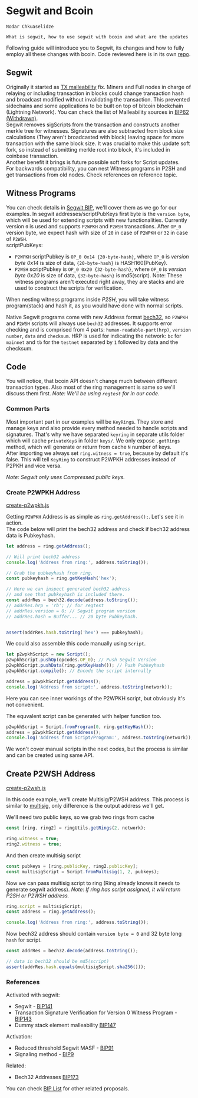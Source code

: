 # Segwit and Bcoin

```post-author
Nodar Chkuaselidze
```

```post-description
What is segwit, how to use segwit with bcoin and what are the updates
```

Following guide will introduce you to Segwit, its changes and how to fully employ all these changes with bcoin.
Code reviewed here is in its own [repo][guide-repo].

## Segwit
Originally it started as [TX malleability][tx-malleability] fix. Miners and Full nodes in charge
of relaying or including transaction in blocks could change transaction hash and broadcast modified
without invalidating the transaction. This prevented sidechains and some applications
to be built on top of bitcoin blockchain (Lightning Network).
You can check the list of Malleability sources in [BIP62 (Withdrawn)][BIP62].  
Segwit removes sigScripts from the transaction and constructs another merkle tree
for witnesses. Signatures are also subtracted from block size calculations (They
aren't broadcasted with block) leaving space for more transaction with the same
block size. It was crucial to make this update soft fork, so instead of submitting merkle root into
block, it's included in coinbase transaction.  
Another benefit it brings is future possible soft forks for Script updates.  
For backwards compatibility, you can nest Witness programs in P2SH and get
transactions from old nodes.
Check references on reference topic.

## Witness Programs
You can check details in [Segwit BIP][BIP141], we'll cover them as we go for our examples.
In segwit addresses/scriptPubKeys first byte is the `version byte`, which will be used
for extending scripts with new functionalities. Currently version `0` is used and supports
`P2WPKH` and `P2WSH` transactions. After `OP_0` version byte, we expect hash with size
of `20` in case of `P2WPKH` or `32` in case of `P2WSH`.  
scriptPubKeys:
  - `P2WPKH` scriptPubkey is `OP_0 0x14 {20-byte-hash}`, where `OP_0` is *version byte*
*0x14* is size of data, `{20-byte-hash}` is HASH160(PubKey).
  - `P2WSH` scriptPubkey is `OP_0 0x20 {32-byte-hash}`, where `OP_0` is *version byte*
*0x20* is size of data, `{32-byte-hash}` is md5(script).
Note: These witness programs aren't executed right away, they are stacks and are used
to construct the scripts for verification.

When nesting witness programs inside *P2SH*, you will take witness program(stack) and hash it, as you would
have done with normal scripts.

Native Segwit programs come with new Address format [bech32][BIP173], so `P2WPKH` and `P2WSH` scripts
will always use `bech32` addresses. It supports error checking and is comprised from 4 parts:
`human-readable-part(hrp)`, `version number`, `data` and `checksum`. HRP is used for indicating the network:
`bc` for `mainnet` and `tb` for the `testnet` separated by `1` followed by data and the checksum. 

## Code
You will notice, that bcoin API doesn't change much between different transaction types. Also
most of the ring management is same so we'll discuss them first.
*Note: We'll be using `regtest` for in our code.*

### Common Parts

Most important part in our examples will be `KeyRing`s. They store and manage keys and also provide
every method needed to handle scripts and signatures. That's why we have separated `keyring` in separate
utils folder which will cache `privateKey`s in folder `keys/`. We only expose `.getRings` method,
which will generate or return from cache `N` number of keys.  
After importing we always set `ring.witness = true`, because by default it's false. This
will tell `KeyRing` to construct P2WPKH addresses instead of P2PKH and vice versa. 

*Note: Segwit only uses Compressed public keys.*


### Create P2WPKH Address

[create-p2wpkh.js][create-p2wpkh.js]

Getting `P2WPKH` Address is as simple as `ring.getAddress();`. Let's see it
in action.  
The code below will print the bech32 address and check if bech32 address data
is Pubkeyhash.


```js
let address = ring.getAddress();

// Will print bech32 address
console.log('Address from ring:', address.toString());

// Grab the pubkeyhash from ring.
const pubkeyhash = ring.getKeyHash('hex');

// Here we can inspect generated bech32 address
// and see that pubkeyhash is included there.
const addrRes = bech32.decode(address.toString());
// addrRes.hrp = 'rb'; // for regtest
// addrRes.version = 0; // Segwit program version
// addrRes.hash = Buffer... // 20 byte Pubkeyhash.


assert(addrRes.hash.toString('hex') === pubkeyhash);
```

We could also assemble this code manually using `Script`.

```js
let p2wpkhScript = new Script();
p2wpkhScript.pushOp(opcodes.OP_0); // Push Segwit Version
p2wpkhScript.pushData(ring.getKeyHash()); // Push Pubkeyhash
p2wpkhScript.compile(); // Encode the script internally

address = p2wpkhScript.getAddress();
console.log('Address from script:', address.toString(network));
```
Here you can see inner workings of the P2WPKH script, but obviously it's not convenient.

The equvalent script can be generated with helper function too.
```js
p2wpkhScript = Script.fromProgram(0, ring.getKeyHash());
address = p2wpkhScript.getAddress();
console.log('Address from Script/Program:', address.toString(network));
```

We won't cover manual scripts in the next codes, but the process is similar
and can be created using same API.

## Create P2WSH Address
[create-p2wsh.js][create-p2wsh.js]

In this code example, we'll create Multisig/P2WSH address. This process
is similar to [multisig][multisig-guide], only difference is the output address we'll get.

We'll need two public keys, so we grab two rings from cache
```js
const [ring, ring2] = ringUtils.getRings(2, network);

ring.witness = true;
ring2.witness = true;
```

And then create multisig script
```js
const pubkeys = [ring.publicKey, ring2.publicKey];
const multisigScript = Script.fromMultisig(1, 2, pubkeys);
```

Now we can pass multisig script to ring (Ring already knows it needs to generate segwit address).
*Note: If ring has script assigned, it will return P2SH or P2WSH address.*
```js
ring.script = multisigScript;
const address = ring.getAddress();

console.log('Address from ring:', address.toString());
```

Now bech32 address should contain `version byte = 0` and 32 byte long `hash` for script.

```js
const addrRes = bech32.decode(address.toString());

// data in bech32 should be md5(script)
assert(addrRes.hash.equals(multisigScript.sha256()));
```


### References
Activated with segwit:
  - Segwit - [BIP141][BIP141] 
  - Transaction Signature Verification for Version 0 Witness Program - [BIP143][BIP143]
  - Dummy stack element malleability [BIP147][BIP147]

Activation:
  - Reduced threshold Segwit MASF - [BIP91](BIP91)
  - Signaling method - [BIP9][BIP9]

Related:
  - Bech32 Addresses [BIP173][BIP173]

You can check [BIP List][BIPS] for other related proposals.


[tx-malleability]: https://en.bitcoin.it/wiki/Transaction_Malleability
[BIP62]: https://github.com/bitcoin/bips/blob/master/bip-0062.mediawiki#motivation
[guide-repo]: https://github.com/nodar-chkuaselidze/bcoin-segwit-guide
[multisig-guide]: http://bcoin.io/guides/multisig-tx.html

[create-p2wpkh.js]: https://github.com/nodar-chkuaselidze/bcoin-segwit-guide/blob/master/create-p2wpkh.js
[create-p2wsh.js]: https://github.com/nodar-chkuaselidze/bcoin-segwit-guide/blob/master/create-p2wsh.js

[BIP141]: https://github.com/bitcoin/bips/blob/master/bip-0141.mediawiki
[BIP143]: https://github.com/bitcoin/bips/blob/master/bip-0143.mediawiki
[BIP147]: https://github.com/bitcoin/bips/blob/master/bip-0147.mediawiki
[BIP91]: https://github.com/bitcoin/bips/blob/master/bip-0091.mediawiki
[BIP9]: https://github.com/bitcoin/bips/blob/master/bip-0009.mediawiki
[BIP173]: https://github.com/bitcoin/bips/blob/master/bip-0173.mediawiki
[BIPS]: https://github.com/bitcoin/bips

